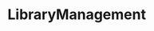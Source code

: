 <h1>LibraryManagement</h1>
<img href="https://github-production-user-asset-6210df.s3.amazonaws.com/171555509/341073398-ddd6de9e-b55d-42b5-ab2b-6f95ad0d6e11.jpg?X-Amz-Algorithm=AWS4-HMAC-SHA256&X-Amz-Credential=AKIAVCODYLSA53PQK4ZA%2F20240619%2Fus-east-1%2Fs3%2Faws4_request&X-Amz-Date=20240619T122733Z&X-Amz-Expires=300&X-Amz-Signature=498ca33471c12646da68e3a5af58e1f3623ed7091c42957f5fa1dacb31a02be4&X-Amz-SignedHeaders=host&actor_id=171555509&key_id=0&repo_id=816918215">

